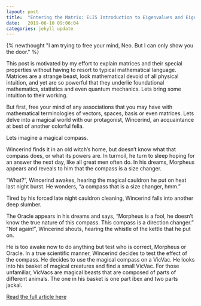 ```yaml
---
layout: post
title:  "Entering the Matrix: ELI5 Introduction to Eigenvalues and Eigenvectors"
date:   2019-06-10 09:06:04
categories: jekyll update
---
```

{% newthought "I am trying to free your mind, Neo. But I can only show you the door." %}

This post is motivated by my effort to explain matrices and their special properties without having to resort to typical mathematical language.
Matrices are a strange beast, look mathematical devoid of all physical intuition, and yet are so powerful that they underlie foundational mathematics, statistics and even quantum mechanics. Lets bring some intuition to their working.

<!--more-->
But first, free your mind of any associations that you may have with mathematical terminologies of vectors, spaces, basis or even matrices. Lets delve into a magical world with our protagonist, Wincerind, an acquaintance at best of another colorful fella.






Lets imagine a magical compass.

Wincerind finds it in an old witch’s home, but doesn’t know what that compass does, or what its powers are. In turmoil, he turn to sleep hoping for an answer the next day, like all great men often do. In his dreams, Morpheus appears and reveals to him that the compass is a size changer. 

“What?”, Wincerind awakes, hearing the magical cauldron he put on heat last night burst. He wonders, “a compass that is a size changer, hmm.” 

Tired by his forced late night cauldron cleaning, Wincerind falls into another deep slumber. 

The Oracle appears in his dreams and says, “Morpheus is a fool, he doesn’t know the true nature of this compass. This compass is a direction changer.”
“Not again!”, Wincerind shouts, hearing the whistle of the kettle that he put on.

He is too awake now to do anything but test who is correct, Morpheus or Oracle.
In a true scientific manner, Wincerind decides to test the effect of the compass. He decides to use the magical compass on a VicVac. He looks into his basket of magical creatures and find a small VicVac. For those unfamiliar, VicVacs are magical beasts that are composed of parts of different animals. The one in his basket is one part ibex and two parts jackal.

[Read the full article here](https://medium.com/x8-the-ai-community/entering-the-matrix-eli5-introduction-to-eigenvalues-and-eigenvecotrs-376bb6704412)